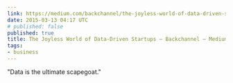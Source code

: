 ```yaml
---
link: https://medium.com/backchannel/the-joyless-world-of-data-driven-startups-b6f475f11f5f
date: 2015-03-13 04:17 UTC
# published: false
published: true
title: The Joyless World of Data-Driven Startups — Backchannel — Medium
tags:
- business
---
```


"Data is the ultimate scapegoat."

